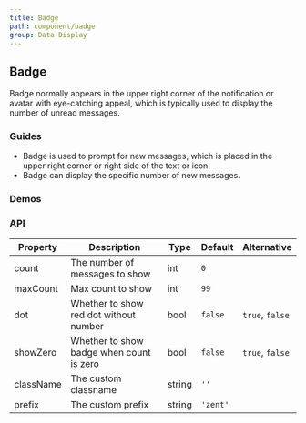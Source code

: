 ```yaml
---
title: Badge
path: component/badge
group: Data Display
---
```


## Badge

Badge normally appears in the upper right corner of the notification or avatar with eye-catching appeal, which is typically used to display the number of unread messages.

### Guides

-  Badge is used to prompt for new messages, which is placed in the upper right corner or right side of the text or icon.
-  Badge can display the specific number of new messages.

### Demos

### API

| Property     |  Description  | Type     | Default  | Alternative |
| ---------| ----------------- | ------  | -------------|----------------- |
| count | The number of messages to show | int | `0` | |
| maxCount | Max count to show | int | `99`  |                  |
| dot | Whether to show red dot without number | bool | `false` | `true`, `false` |
| showZero | Whether to show badge when count is zero | bool | `false` | `true`, `false`  |
| className| The custom classname | string   | `''` |   |
| prefix | The custom prefix | string   | `'zent'` |  |



<style>
.zent-badge .demo-cont {
	width: 40px;
	height: 40px;
	line-height: 40px;
	border-radius: 20px;
	background: #38f;
	color: #fff;
	font-size: 20px;
}
.zent-badge {
	margin-right: 30px;
}
.zent-badge-demo-wrapper {
	display: flex;
	align-items: center;
}
</style>
